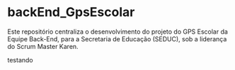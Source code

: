 # backEnd_GpsEscolar
Este repositório centraliza o desenvolvimento do projeto do GPS Escolar da Equipe Back-End, para a Secretaria de Educação (SEDUC), sob a liderança do Scrum Master Karen.

testando